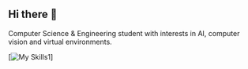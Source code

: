 ## Hi there 👋

Computer Science & Engineering student with interests in AI, computer vision and virtual environments.

[![My Skills1](https://skillicons.dev/icons?i=py,cpp,java,matlab,r,vscode,unreal,discord,linux,windows)]

